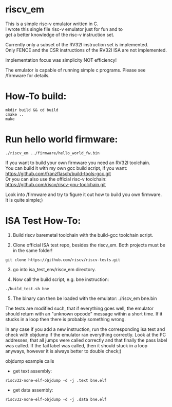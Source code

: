 # riscv_em
This is a simple risc-v emulator written in C.  
I wrote this single file risc-v emulator just for fun and to  
get a better knowledge of the risc-v instruction set.  

Currently only a subset of the RV32I instruction set is implemented.  
Only FENCE and the CSR instructions of the RV32I ISA are not implemented.  

Implementation focus was simplicity NOT efficiency!  

The emulator is capable of running simple c programs. Please see /firmware for details.  

# How-To build:  
```console  
mkdir build && cd build  
cmake ..  
make  
```  

# Run hello world firmware:  
```console  
./riscv_em ../firmware/hello_world_fw.bin  
```  
If you want to build your own firmware you need an RV32I toolchain.  
You can build it with my own gcc build script, if you want:  
https://github.com/franzflasch/build-tools-gcc.git  
Or you can also use the official risc-v toolchain:  
https://github.com/riscv/riscv-gnu-toolchain.git  

Look into /firmware and try to figure it out how to build you own firmware.  
It is quite simple;)  

# ISA Test How-To:  
1. Build riscv baremetal toolchain with the build-gcc toolchain script.  

2. Clone official ISA test repo, besides the riscv_em. Both projects must be in the same folder!  
```console
git clone https://github.com/riscv/riscv-tests.git   
```

3. go into isa_test_env/riscv_em directory.

4. Now call the build script, e.g. bne instruction:
```console
./build_test.sh bne
```

5. The binary can then be loaded with the emulator:
./riscv_em bne.bin

The tests are modified such, that if everything goes well, the emulator should return
with an "unknown opcode" message within a short time. If it stucks in a loop then
there is probably something wrong.

In any case if you add a new instruction, run the corresponding isa test and check with
objdump if the emulator ran everything correctly. Look at the PC addresses, that all jumps were
called correctly and that finally the pass label was called. If the fail label was called, then
it should stuck in a loop anyways, however it is always better to double check;)

objdump example calls 
- get text assembly:  
```console
riscv32-none-elf-objdump -d -j .text bne.elf   
```

- get data assembly:  
```console
riscv32-none-elf-objdump -d -j .data bne.elf   
```

